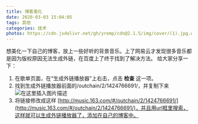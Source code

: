 ```yaml
---
title: 博客美化
date: 2020-03-03 15:04:05
tags: 其他
categories: 技术
photos: https://cdn.jsdelivr.net/gh/yremp/cdn@2.1.5/img/cover/(1).jpg.webp
---
```




﻿想美化一下自己的博客，放上一些好听的背景音乐。上了网易云才发现很多音乐都是因为版权原因无法生成外链，在百度上了终于找到了解决方法。
给大家分享一下：

1. 在歌单页面，在“生成外链播放器”上右击，点击 **检查** 这一项。
2. 找到生成外链播放器前面的/outchain/2/1424766691/，并复制下来
![在这里插入图片描述](https://img-blog.csdnimg.cn/2020030311053249.png)
3. 将链接修改成这样 [http://music.163.com/#/outchain/2/1424766691/](http://music.163.com/#/outchain/2/1424766691/)，并且用url框里搜索，这样就可以生成外链播放器了，添加在自己的博客中。
